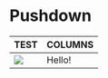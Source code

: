 # Pushdown
|TEST                                          | COLUMNS |
|----------------------------------------------|---------|
|![](http://206.189.179.43/images/TEST.png)    | Hello!  |
 
